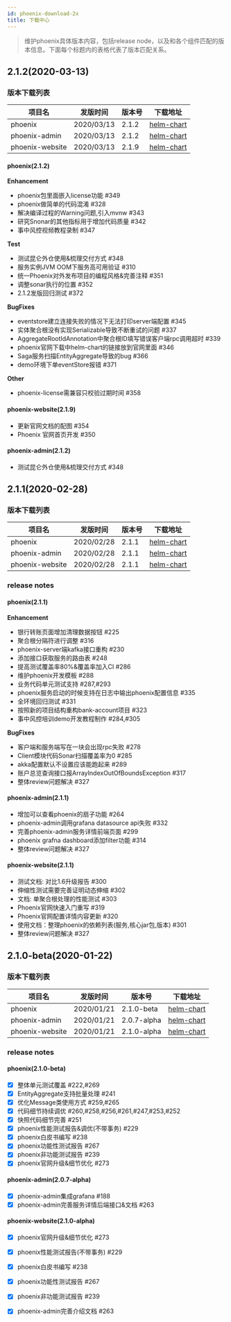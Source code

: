 ```yaml
---
id: phoenix-download-2x
title: 下载中心
---
```


> 维护phoenix具体版本内容，包括release node，以及和各个组件匹配的版本信息。下面每个标题内的表格代表了版本匹配关系。

## 2.1.2(2020-03-13)

### 版本下载列表
| 项目名              | 发版时间      | 版本号         | 下载地址  |
| ------------------ | --------     | ------        | -------- |
| phoenix            |  2020/03/13  | 2.1.2 |[helm-chart](http://10.116.18.93:8848/charts/phoenix-2.1.2.tgz)         |
| phoenix-admin      |  2020/03/13  | 2.1.2| [helm-chart](http://10.116.18.93:8848/charts/phoenix-admin-2.1.2.tgz)        |
| phoenix-website    |  2020/03/13  | 2.1.9| [helm-chart](http://10.116.18.93:8848/charts/phoenix-website-2.1.9.tgz)    |

#### phoenix(2.1.2)

**Enhancement**
- phoenix包里面嵌入license功能 #349
- phoenix做简单的代码混淆 #328
- 解决编译过程的Warning问题,引入mvnw #343
- 研究Snonar的其他指标用于增加代码质量 #342
- 事中风控视频教程录制 #347

**Test**
- 测试昆仑外仓使用&梳理交付方式 #348
- 服务实例JVM OOM下服务高可用验证 #310
- 统一Phoenix对外发布项目的编程风格&完善注释 #351
- 调整sonar执行的位置 #352
- 2.1.2发版回归测试 #372 

**BugFixes**
- eventstore建立连接失败的情况下无法打印server端配置 #345
- 实体聚合根没有实现Serializable导致不断重试的问题 #337
- AggregateRootIdAnnotation中聚合根ID填写错误客户端rpc调用超时 #339
- phoenix官网下载中helm-chart的链接放到官网里面 #346
- Saga服务扫描EntityAggregate导致的bug #366
- demo环境下单eventStore报错 #371

**Other**
- phoenix-license需兼容只校验过期时间 #358

#### phoenix-website(2.1.9)
- 更新官网文档的配图 #354
- Phoenix 官网首页开发 #350

#### phoenix-admin(2.1.2)
- 测试昆仑外仓使用&梳理交付方式 #348



## 2.1.1(2020-02-28)

### 版本下载列表
| 项目名              | 发版时间      | 版本号         | 下载地址  |
| ------------------ | --------     | ------        | -------- |
| phoenix            |  2020/02/28  | 2.1.1 |[helm-chart](../../assets/download/helm-chart/2.1.1/phoenix-2.1.1.tgz)         |
| phoenix-admin      |  2020/02/28  | 2.1.1| [helm-chart](../../assets/download/helm-chart/2.1.1/phoenix-admin-2.1.1.tgz)        |
| phoenix-website    |  2020/02/28  | 2.1.1| [helm-chart](../../assets/download/helm-chart/2.1.1/phoenix-website-2.1.1.tgz)    |

### release notes

#### phoenix(2.1.1)

**Enhancement**
- 银行转账页面增加清理数据按钮 #225
- 聚合根分隔符进行调整 #316
- phoenix-server端kafka接口重构 #230
- 添加接口获取服务的路由表 #248
- 提高测试覆盖率80%&覆盖率加入CI #286
- 维护phoenix开发模板 #288
- 业务代码单元测试支持 #287,#293
- phoenix服务启动的时候支持在日志中输出phoenix配置信息 #335
- 全环境回归测试 #331 
- 按照新的项目结构重构bank-account项目 #323
- 事中风控培训demo开发教程制作 #284,#305

**BugFixes**
- 客户端和服务端写在一块会出现rpc失败 #278
- Client模块代码Sonar扫描覆盖率为0 #285
- akka配置默认不设置应该能跑起来 #289
- 账户总览查询接口报ArrayIndexOutOfBoundsException #317
- 整体review问题解决 #327 

#### phoenix-admin(2.1.1)
- 增加可以查看phoenix的扇子功能 #264
- phoenix-admin调用grafana datasource api失败 #332
- 完善phoenix-admin服务详情前端页面 #299
- phoenix grafna dashboard添加filter功能 #314
- 整体review问题解决 #327 

#### phoenix-website(2.1.1)
- 测试文档: 对比1.6升级报告 #300
- 伸缩性测试需要完善证明动态伸缩 #302 
- 文档: 单聚合根处理的性能测试 #303
- Phoenix官网快速入门重写 #319
- Phoenix官网配置详情内容更新 #320
- 使用文档：整理phoenix的依赖列表(服务,核心jar包,版本) #301
- 整体review问题解决 #327 



## 2.1.0-beta(2020-01-22)

### 版本下载列表
| 项目名              | 发版时间      | 版本号         | 下载地址  |
| ------------------ | --------     | ------        | -------- |
| phoenix            |  2020/01/21  | 2.1.0-beta    | [helm-chart](../../assets/download/helm-chart/2.1.0/phoenix-2.1.0-beta.tgz)         |
| phoenix-admin      |  2020/01/21  | 2.0.7-alpha   | [helm-chart](../../assets/download/helm-chart/2.1.0/phoenix-admin-2.0.7-alpha.tgz)        |
| phoenix-website    |  2020/01/21  | 2.1.0-alpha   | [helm-chart](../../assets/download/helm-chart/2.1.0/phoenix-website-2.1.0-alpha.tgz)    |

### release notes
#### phoenix(2.1.0-beta)
* [X] 整体单元测试覆盖 #222,#269
* [X] EntityAggregate支持批量处理 #241
* [X] 优化Message类使用方式 #259,#265
* [X] 代码细节持续调优 #260,#258,#256,#261,#247,#253,#252
* [X] 快照代码细节完善 #251
* [X] phoenix性能测试报告&调优(不带事务) #229
* [X] phoenix白皮书编写 #238 
* [X] phoenix功能性测试报告 #267
* [X] phoenix非功能测试报告 #239 
* [X] phoenix官网升级&细节优化 #273 

#### phoenix-admin(2.0.7-alpha)
* [X] phoenix-admin集成grafana #188
* [X] phoenix-admin完善服务详情后端接口&文档 #263

#### phoenix-website(2.1.0-alpha)
* [X] phoenix官网升级&细节优化 #273 
* [X] phoenix性能测试报告(不带事务) #229
* [X] phoenix白皮书编写 #238 
* [X] phoenix功能性测试报告 #267
* [X] phoenix非功能测试报告 #239 
* [X] phoenix-admin完善介绍文档 #263




